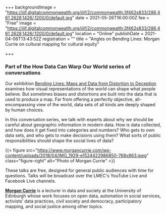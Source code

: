 +++
backgroundImage = "https://iiif.digitalcommonwealth.org/iiif/2/commonwealth:3f462s833/286,461,2628,1426/,1200/0/default.jpg"
date = 2021-05-26T16:00:00Z
fee = "Free"
image = "https://iiif.digitalcommonwealth.org/iiif/2/commonwealth:3f462s833/286,461,2628,1426/,1200/0/default.jpg"
location = "Online"
publishDate = 2021-04-06T13:43:52Z
registration = ""
title = "Angles on Bending Lines: Morgan Currie on cultural mapping for cultural equity"

+++
### Part of the How Data Can Warp Our World series of conversations

Our exhibition [Bending Lines: Maps and Data from Distortion to Deception](https://www.leventhalmap.org/digital-exhibitions/bending-lines/) examines how visual representations of the world can shape what people believe. But sometimes biases and distortions are built into the data that is used to produce a map. Far from offering a perfectly objective, all-encompassing view of the world, data sets of all kinds are deeply shaped by human choices.

In this conversation series, we talk with experts about why we should be careful about geographic information in modern data. How is data collected, and how does it get fixed into categories and numbers? Who gets to own data sets, and who gets to make decisions using them? What sorts of public responsibilities should shape the social lives of data?

{{< figure src="https://www.morgancurrie.com/wp-content/uploads/2018/04/IMG_1929-e1524422986850-768x863.jpeg" class="figure-right" alt="Photo of Morgan Currie" >}}

These talks are free, designed for general public audiences with time for questions. Talks will be broadcast over the LMEC's YouTube Live and Facebook Live channels.

**[Morgan Currie](https://www.morgancurrie.com)** is a lecturer in data and society at the University of Edinburgh whose work focuses on open data, automation in social services, activists’ data practices, civil society and democracy, participatory mapping, and social justice among other topics.
